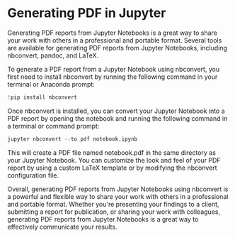 # Generating PDF in Jupyter 

Generating PDF reports from Jupyter Notebooks is a great way to share your work with others in a professional and portable format. Several tools are available for generating PDF reports from Jupyter Notebooks, including nbconvert, pandoc, and LaTeX.

To generate a PDF report from a Jupyter Notebook using nbconvert, you first need to install nbconvert by running the following command in your terminal or Anaconda prompt:

```python
!pip install nbconvert
```

Once nbconvert is installed, you can convert your Jupyter Notebook into a PDF report by opening the notebook and running the following command in a terminal or command prompt:

```python
jupyter nbconvert --to pdf notebook.ipynb
```

This will create a PDF file named notebook.pdf in the same directory as your Jupyter Notebook. You can customize the look and feel of your PDF report by using a custom LaTeX template or by modifying the nbconvert configuration file.

Overall, generating PDF reports from Jupyter Notebooks using nbconvert is a powerful and flexible way to share your work with others in a professional and portable format. Whether you're presenting your findings to a client, submitting a report for publication, or sharing your work with colleagues, generating PDF reports from Jupyter Notebooks is a great way to effectively communicate your results.
